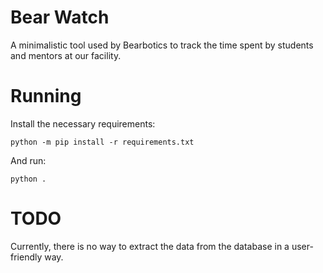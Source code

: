 # Bear Watch
A minimalistic tool used by Bearbotics to track the time spent by students and mentors at our facility.

# Running
Install the necessary requirements:
```
python -m pip install -r requirements.txt
```

And run:
```
python .
```

# TODO
Currently, there is no way to extract the data from the database in a user-friendly way.
